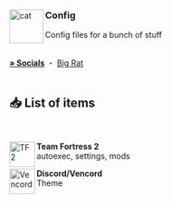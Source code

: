 <div align="left">
  <img align="left" src="https://i.imgur.com/NcN1TmC.png" alt="cat" width="60">

  <h3 align="left">Config</h3>
  <p align="left">Config files for a bunch of stuff</p>
</div>

<br/>

<div>
    <a href="https://withkoji.com/@itsDavid"><strong>» Socials</strong></a>
    ・
    <a href="https://bigrat.monster/">Big Rat</a>
</div>

<br/>

## 📥 List of items

<br/>

<div align="left">
    <img align="left" src="https://upload.wikimedia.org/wikipedia/commons/4/48/Team_Fortress_2_style_logo.svg" alt="TF2" width="45" height="45">
    <b><p align="left">Team Fortress 2</b>
    <br/>autoexec, settings, mods</p>
</div>

<div align="left">
    <img align="left" src="https://i.imgur.com/fXYKU5q.png" alt="Vencord" width="45" height="45">
    <b><p align="left">Discord/Vencord</b>
    <br/>Theme</p>
</div>

<br/>
